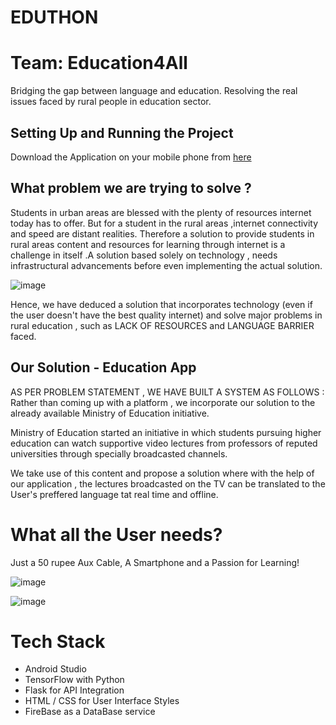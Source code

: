 # EDUTHON
# Team: Education4All

Bridging the gap between language and education. Resolving the real issues faced by rural people in education sector.

 ## Setting Up and Running the Project
 Download the Application on your mobile phone from [here](https://github.com/neeraj0403/Education4All/blob/apk/app-debug.apk) 

 ## What problem we are trying to solve ? <br/>
 Students in urban areas are blessed with the plenty of resources internet today has to offer. But for a student in the rural areas ,internet connectivity and speed are distant realities. Therefore a solution to provide students in rural areas content and resources for learning through internet is a challenge in itself .A solution based solely on technology , needs infrastructural advancements before even implementing the actual solution.
 
 ![image](https://github.com/anna4j/Hackathon59/blob/master/reasonedu.jpeg)
 
Hence, we have deduced a solution that incorporates technology (even if the user doesn't have the best quality internet) and solve major problems in rural education , such as LACK OF RESOURCES and LANGUAGE BARRIER faced.


## Our Solution - Education App
AS PER PROBLEM STATEMENT , WE HAVE BUILT A SYSTEM AS FOLLOWS :
Rather than coming up with a platform , we incorporate our solution to the already available Ministry of Education initiative.

Ministry of Education started an initiative in which students pursuing higher education can watch supportive video lectures from professors of reputed universities through specially broadcasted channels.

We take use of this content and propose a solution where with the help of our application , the lectures broadcasted on the TV can be translated to the User's preffered language tat real time and offline.

# What all the User needs?
Just a 50 rupee Aux Cable, A Smartphone and a Passion for Learning!

![image](https://github.com/anna4j/Hackathon59/blob/master/benefitsedu.jpeg)

![image](https://github.com/anna4j/Hackathon59/blob/master/implementationedu.jpeg)

# Tech Stack
 - Android Studio
 - TensorFlow with Python 
 - Flask for API Integration
 - HTML / CSS for User Interface Styles
 - FireBase as a DataBase service
